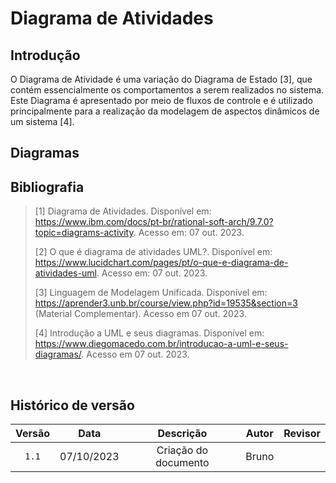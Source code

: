 # Diagrama de Atividades

## Introdução

O Diagrama de Atividade é uma variação do Diagrama de Estado [3], que contém essencialmente os comportamentos a serem realizados no sistema. Este Diagrama é apresentado por meio de fluxos de controle e é utilizado principalmente para a realização da modelagem de aspectos dinâmicos de um sistema [4].

## Diagramas

## Bibliografia

> [1] Diagrama de Atividades. Disponível em: <https://www.ibm.com/docs/pt-br/rational-soft-arch/9.7.0?topic=diagrams-activity>. Acesso em: 07 out. 2023.
>
> [2] O que é diagrama de atividades UML?. Disponível em: <https://www.lucidchart.com/pages/pt/o-que-e-diagrama-de-atividades-uml>. Acesso em: 07 out. 2023.
>
> [3] Linguagem de Modelagem Unificada. Disponível em: <https://aprender3.unb.br/course/view.php?id=19535&section=3> (Material Complementar). Acesso em 07 out. 2023.
>
> [4] Introdução a UML e seus diagramas. Disponível em: <https://www.diegomacedo.com.br/introducao-a-uml-e-seus-diagramas/>. Acesso em 07 out. 2023.


‌

## Histórico de versão

| Versão |    Data    |                Descrição                 |     Autor     |    Revisor    |
| :----: | :--------: | :--------------------------------------: | :-----------: | :-----------: |
| `1.1`  | 07/10/2023 |           Criação do documento           |     Bruno    |               |
